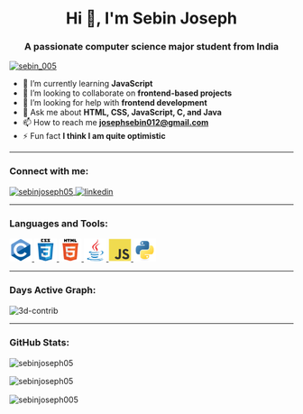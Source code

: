 <h1 align="center">Hi 👋, I'm Sebin Joseph</h1>
<h3 align="center">A passionate computer science major student from India</h3>

<p align="left"> 
  <a href="https://twitter.com/sebin_005" target="blank">
    <img src="https://img.shields.io/twitter/follow/sebin_005?logo=twitter&style=for-the-badge" alt="sebin_005" />
  </a> 
</p>

- 🌱 I’m currently learning **JavaScript**
- 👯 I’m looking to collaborate on **frontend-based projects**
- 🤝 I’m looking for help with **frontend development**
- 💬 Ask me about **HTML, CSS, JavaScript, C, and Java**
- 📫 How to reach me **josephsebin012@gmail.com**
- ⚡ Fun fact **I think I am quite optimistic**

---

<h3 align="left">Connect with me:</h3>
<p align="left">
  
  <a href="https://instagram.com/sebinjoseph05" target="blank">
    <img align="center" src="https://raw.githubusercontent.com/rahuldkjain/github-profile-readme-generator/master/src/images/icons/Social/instagram.svg" alt="sebinjoseph05" height="30" width="40" />
  </a>
  <a href="https://www.linkedin.com/feed/" target="blank">
    <img align="center" src="https://raw.githubusercontent.com/rahuldkjain/github-profile-readme-generator/master/src/images/icons/Social/linked-in-alt.svg" alt="linkedin" height="30" width="40" />
  </a>
</p>

---

<h3 align="left">Languages and Tools:</h3>
<p align="left"> 
  <a href="https://www.cprogramming.com/" target="_blank" rel="noreferrer"> 
    <img src="https://raw.githubusercontent.com/devicons/devicon/master/icons/c/c-original.svg" alt="c" width="40" height="40"/> 
  </a> 
  <a href="https://www.w3schools.com/css/" target="_blank" rel="noreferrer"> 
    <img src="https://raw.githubusercontent.com/devicons/devicon/master/icons/css3/css3-original-wordmark.svg" alt="css3" width="40" height="40"/> 
  </a> 
  <a href="https://www.w3.org/html/" target="_blank" rel="noreferrer"> 
    <img src="https://raw.githubusercontent.com/devicons/devicon/master/icons/html5/html5-original-wordmark.svg" alt="html5" width="40" height="40"/> 
  </a> 
  <a href="https://www.java.com" target="_blank" rel="noreferrer"> 
    <img src="https://raw.githubusercontent.com/devicons/devicon/master/icons/java/java-original.svg" alt="java" width="40" height="40"/> 
  </a> 
  <a href="https://developer.mozilla.org/en-US/docs/Web/JavaScript" target="_blank" rel="noreferrer"> 
    <img src="https://raw.githubusercontent.com/devicons/devicon/master/icons/javascript/javascript-original.svg" alt="javascript" width="40" height="40"/> 
  </a> 
  <a href="https://www.python.org" target="_blank" rel="noreferrer"> 
    <img src="https://raw.githubusercontent.com/devicons/devicon/master/icons/python/python-original.svg" alt="python" width="40" height="40"/> 
  </a> 
</p>

---

<h3 align="left">Days Active Graph:</h3>
<p align="left">
  <img align="center" src="https://github-profile-3d-contrib.vercel.app/api?username=sebinjoseph05&theme=radical" alt="3d-contrib" />
</p>

---

<h3 align="left">GitHub Stats:</h3>
<p align="left">
  <img align="center" src="https://github-readme-stats.vercel.app/api?username=sebinjoseph05&show_icons=true&locale=en&theme=radical" alt="sebinjoseph05" />
</p>

<p align="left">
  <img align="center" src="https://github-readme-streak-stats.herokuapp.com/?user=sebinjoseph05&theme=radical" alt="sebinjoseph05" />
</p>

<p align="left">
  <img align="center" src="https://github-readme-stats.vercel.app/api/top-langs?username=sebinjoseph005&show_icons=true&locale=en&layout=compact&theme=radical" alt="sebinjoseph005" />
</p>
